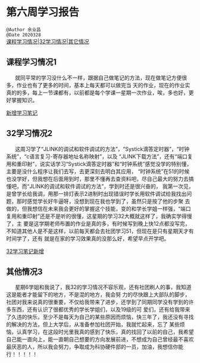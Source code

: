 # 第六周学习报告  
`@Author 余业昌`  
`@Date 2020328`  
[课程学习情况](#1)|[32学习情况](#2)|[其它情况](#3)


## <a id='1'>课程学习情况1</a> 
&nbsp;&nbsp;&nbsp;&nbsp;&nbsp;&nbsp;就同平常的学习没什么不一样，跟据自己做笔记的方法，现在做笔记方便很多，作业也有了更多的时间，基本上每天都可以做完当
天的作业，现在的作业实真的的多，每上一节课都有，以前都是每个学课一星期一次作业，唉，多也好，更好掌握知识。

[新增学习笔记](http://note.youdao.com/noteshare?id=ac1a2650af6a9e249fb963da5e9f44ad)

## <a id='2'>32学习情况2</a> 
&nbsp;&nbsp;&nbsp;&nbsp;&nbsp;&nbsp;这周习学了“JLINK的调试和软件调试的方法”，“Systick滴答定时器”，“时钟系统”，“c语言复习-寄存器地址名称映射”，以及
“JLINK下载方法”，还有“端口复用和重印射”，说实话学习“Systick滴答定时器”和“时钟系统”感觉没学的特别懂，主要是没什么程序让我们去写，去更深刻去明白其应用，
“时钟系统”在51的时候也没学好，但我想在后面用到时，那里不懂再去查资料吧，尽自己最大的努力去搞懂吧，而“JLINK的调试和软件调试的方法”，学到时还是很兴奋的，
我第一次见，是曾学长给我调，用那一排灯表示2进制时出现错误时学长用软件调试给我找出问题，那时感觉学长好牛逼呀，没想到现在我也学到了，虽然只是按了他的步聚
去做的，但我想信在未来我会更好的掌握这个技能，变的和学长学姐一样强，“端口复用和重印射”还是不是听的很懂，这星期的学习32大概就这样了，我确实学得慢了，主
要是这学期老师布置的作业是真的多，有时候写到晚上快12点都没写完，不知道其他人是不是这样，以前每天都会去社团学习51，但现在是只有星期天才有时间学了，还有
就是在家的学习效果真的没那么好，希望早点开学吧。

[32学习笔记新增](文档：http://note.youdao.com/noteshare?id=3da4d9f26888455ab15d13235a4b42fb)

## <a id='3'>其他情况3</a> 
&nbsp;&nbsp;&nbsp;&nbsp;&nbsp;&nbsp;星期6学姐和我说了，我32的学习情况不容乐观，还有社团刷人的事，我知道这是能者才能留下的地方，不是混的地方，我会努
力的尽快跟上大部队的脚步，社团对我来说真的很重要，不仅给我带来了进步，还学到了同期同学没有学到的许多东西，还有认识了很都优秀的学长学姐们，以及19级的可
爱们，还有给我带来了久违的快乐，至少不是每天为自己的某些原因而烦恼，快三年了，我还没有寻找的解决的方法，但上大学后，从准备参加社团开始，我就忙起来，忘了
某些烦恼，认真学习，在这段时光里我真的感到了快乐，真的找回了以前的自己，我希望自己能一直向上，能一直朝自己想要的方向发展前进，不想成为自己曾经最不喜欢
最厌恶的人，所以我会努力，争取成为科协硬件部的一员，加油，我想信你能行！！！！！


